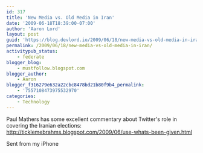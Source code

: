 ```yaml
---
id: 317
title: 'New Media vs. Old Media in Iran'
date: '2009-06-18T18:39:00-07:00'
author: 'Aaron Lord'
layout: post
guid: 'https://blog.devlord.io/2009/06/18/new-media-vs-old-media-in-iran/'
permalink: /2009/06/18/new-media-vs-old-media-in-iran/
activitypub_status:
    - federate
blogger_blog:
    - mustfollow.blogspot.com
blogger_author:
    - Aaron
blogger_f316279e632a22cbc8478bd21b80f9b4_permalink:
    - '7557108473975532970'
categories:
    - Technology
---
```


Paul Mathers has some excellent commentary about Twitter's role in 
covering the Iranian elections:  <a href="http://ticklemebrahms.blogspot.com/2009/06/use-whats-been-given.html">http://ticklemebrahms.blogspot.com/2009/06/use-whats-been-given.html</a>

Sent from my iPhone